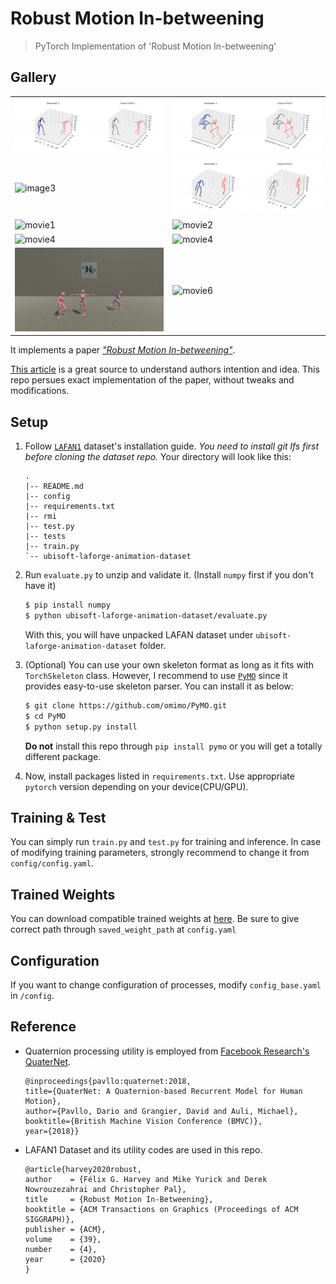 # Robust Motion In-betweening
> PyTorch Implementation of 'Robust Motion In-betweening'

## Gallery

|||
|---|---|
|![image1](assets/gifs/1.gif)|![image2](assets/gifs/2.gif)|
|![image3](assets/gifs/3.gif)|![image4](assets/gifs/4.gif)|
|![movie1](assets/gifs/movie_01.gif)|![movie2](assets/gifs/movie_02.gif)|
|![movie4](assets/gifs/movie_03.gif)|![movie4](assets/gifs/movie_04.gif)|
|![movie5](assets/gifs/movie_05.gif)|![movie6](assets/gifs/movie_06.gif)|


It implements a paper [*"Robust Motion In-betweening"*](https://arxiv.org/abs/2102.04942).

[This article](https://montreal.ubisoft.com/en/automatic-in-betweening-for-faster-animation-authoring/) is a great source to understand authors intention and idea. This repo persues exact implementation of the paper, without tweaks and modifications.

## Setup

1. Follow [`LAFAN1`](https://github.com/ubisoft/ubisoft-laforge-animation-dataset) dataset's installation guide.
   *You need to install git lfs first before cloning the dataset repo.*
   Your directory will look like this:
   ```
   .
   |-- README.md
   |-- config
   |-- requirements.txt
   |-- rmi
   |-- test.py
   |-- tests
   |-- train.py
   `-- ubisoft-laforge-animation-dataset
   ```

2. Run `evaluate.py` to unzip and validate it. (Install `numpy` first if you don't have it)
   ```bash
   $ pip install numpy
   $ python ubisoft-laforge-animation-dataset/evaluate.py 
   ```
   With this, you will have unpacked LAFAN dataset under `ubisoft-laforge-animation-dataset` folder.

3. (Optional) You can use your own skeleton format as long as it fits with `TorchSkeleton` class. However, I recommend to use [`PyMO`](https://github.com/omimo/PyMO) since it provides easy-to-use skeleton parser. You can install it as below:
   ```bash
   $ git clone https://github.com/omimo/PyMO.git
   $ cd PyMO
   $ python setup.py install
   ```
   **Do not** install this repo through `pip install pymo` or you will get a totally different package.
 
4. Now, install packages listed in `requirements.txt`. Use appropriate `pytorch` version depending on your device(CPU/GPU).


## Training & Test

You can simply run `train.py` and `test.py` for training and inference. In case of modifying training parameters, strongly recommend to change it from `config/config.yaml`.

## Trained Weights

You can download compatible trained weights at [here](https://drive.google.com/file/d/1m1wxKL3NIZB3hCBchMszYvw-7WhFLQLT/view?usp=sharing). Be sure to give correct path through `saved_weight_path` at `config.yaml`

## Configuration
If you want to change configuration of processes, modify `config_base.yaml` in `/config`.

## Reference

* Quaternion processing utility is employed from [Facebook Research's QuaterNet](https://github.com/facebookresearch/QuaterNet).
  ```
  @inproceedings{pavllo:quaternet:2018,
  title={QuaterNet: A Quaternion-based Recurrent Model for Human Motion},
  author={Pavllo, Dario and Grangier, David and Auli, Michael},
  booktitle={British Machine Vision Conference (BMVC)},
  year={2018}}
  ```

* LAFAN1 Dataset and its utility codes are used in this repo.
  ```
  @article{harvey2020robust,
  author    = {Félix G. Harvey and Mike Yurick and Derek Nowrouzezahrai and Christopher Pal},
  title     = {Robust Motion In-Betweening},
  booktitle = {ACM Transactions on Graphics (Proceedings of ACM SIGGRAPH)},
  publisher = {ACM},
  volume    = {39},
  number    = {4},
  year      = {2020}
  }
  ```
